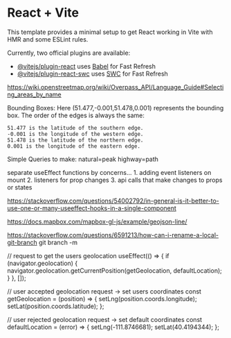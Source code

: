 # React + Vite

This template provides a minimal setup to get React working in Vite with HMR and some ESLint rules.

Currently, two official plugins are available:

- [@vitejs/plugin-react](https://github.com/vitejs/vite-plugin-react/blob/main/packages/plugin-react/README.md) uses [Babel](https://babeljs.io/) for Fast Refresh
- [@vitejs/plugin-react-swc](https://github.com/vitejs/vite-plugin-react-swc) uses [SWC](https://swc.rs/) for Fast Refresh

<!-- === OVERPASS API === -->

<!-- language guide -->

https://wiki.openstreetmap.org/wiki/Overpass_API/Language_Guide#Selecting_areas_by_name

<!-- overpass wizard -->

Bounding Boxes:
Here (51.477,-0.001,51.478,0.001) represents the bounding box. The order of the edges is always the same:

    51.477 is the latitude of the southern edge.
    -0.001 is the longitude of the western edge.
    51.478 is the latitude of the northern edge.
    0.001 is the longitude of the eastern edge.

Simple Queries to make:
natural=peak
highway=path

<!-- REACT -->
<!-- Multiple useEffects in a single component -->

separate useEffect functions by concerns... 1. adding event listeners on mount 2. listeners for prop changes 3. api calls that make changes to props or states

https://stackoverflow.com/questions/54002792/in-general-is-it-better-to-use-one-or-many-useeffect-hooks-in-a-single-component

<!-- MAPBOX -->

<!-- adding a line to a map using geoJSON source -->

https://docs.mapbox.com/mapbox-gl-js/example/geojson-line/

<!-- git rename branch -->

https://stackoverflow.com/questions/6591213/how-can-i-rename-a-local-git-branch
git branch -m <newName>

<!-- get geolocation data from user -->

// request to get the users geolocation
useEffect(() => {
if (navigator.geolocation) {
navigator.geolocation.getCurrentPosition(getGeolocation, defaultLocation);
}
}, []);

// user accepted geolocation request -> set users coordinates
const getGeolocation = (position) => {
setLng(position.coords.longitude);
setLat(position.coords.latitude);
};

// user rejected geolocation request -> set default coordinates
const defaultLocation = (error) => {
setLng(-111.8746681);
setLat(40.4194344);
};
